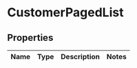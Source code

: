 # CustomerPagedList

## Properties
Name | Type | Description | Notes
------------ | ------------- | ------------- | -------------
